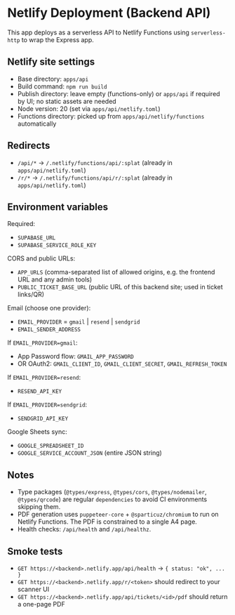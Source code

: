 # Netlify Deployment (Backend API)

This app deploys as a serverless API to Netlify Functions using `serverless-http` to wrap the Express app.

## Netlify site settings

- Base directory: `apps/api`
- Build command: `npm run build`
- Publish directory: leave empty (functions-only) or `apps/api` if required by UI; no static assets are needed
- Node version: 20 (set via `apps/api/netlify.toml`)
- Functions directory: picked up from `apps/api/netlify/functions` automatically

## Redirects

- `/api/*` → `/.netlify/functions/api/:splat` (already in `apps/api/netlify.toml`)
- `/r/*` → `/.netlify/functions/api/r/:splat` (already in `apps/api/netlify.toml`)

## Environment variables

Required:
- `SUPABASE_URL`
- `SUPABASE_SERVICE_ROLE_KEY`

CORS and public URLs:
- `APP_URLS` (comma-separated list of allowed origins, e.g. the frontend URL and any admin tools)
- `PUBLIC_TICKET_BASE_URL` (public URL of this backend site; used in ticket links/QR)

Email (choose one provider):
- `EMAIL_PROVIDER` = `gmail` | `resend` | `sendgrid`
- `EMAIL_SENDER_ADDRESS`

If `EMAIL_PROVIDER=gmail`:
- App Password flow: `GMAIL_APP_PASSWORD`
- OR OAuth2: `GMAIL_CLIENT_ID`, `GMAIL_CLIENT_SECRET`, `GMAIL_REFRESH_TOKEN`

If `EMAIL_PROVIDER=resend`:
- `RESEND_API_KEY`

If `EMAIL_PROVIDER=sendgrid`:
- `SENDGRID_API_KEY`

Google Sheets sync:
- `GOOGLE_SPREADSHEET_ID`
- `GOOGLE_SERVICE_ACCOUNT_JSON` (entire JSON string)

## Notes

- Type packages (`@types/express`, `@types/cors`, `@types/nodemailer`, `@types/qrcode`) are regular `dependencies` to avoid CI environments skipping them.
- PDF generation uses `puppeteer-core` + `@sparticuz/chromium` to run on Netlify Functions. The PDF is constrained to a single A4 page.
- Health checks: `/api/health` and `/api/healthz`.

## Smoke tests

- `GET https://<backend>.netlify.app/api/health` → `{ status: "ok", ... }`
- `GET https://<backend>.netlify.app/r/<token>` should redirect to your scanner UI
- `GET https://<backend>.netlify.app/api/tickets/<id>/pdf` should return a one-page PDF
